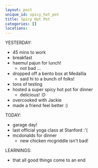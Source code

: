 ```yaml
---
layout: post
unique_id: spicy_hot_pot
title: Spicy Hot Pot
categories: []
locations: 
---
```


YESTERDAY:
* 45 mins to work
* breakfast
* haemul pajun for lunch!
  * not bad ...
* dropped off a bento box at Medallia
  * said hi to a bunch of folks!
* tons of testing
* hosted a super spicy hot pot for dinner
  * delicious! :D
* overcooked with Jackie
* made a friend feel better :)

TODAY:
* garage day!
* last official yoga class at Stanford :'(
* mcdonalds for dinner
  * new chicken mcgriddle isn't bad!

LEARNINGS:
* that all good things come to an end
